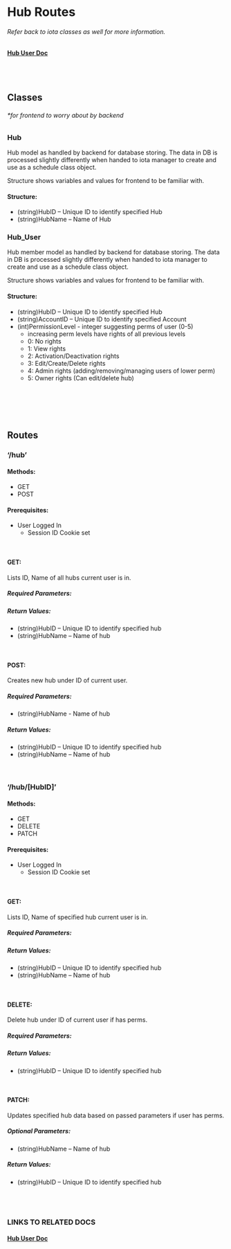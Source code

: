 # Hub Routes
###### Refer back to iota classes as well for more information.

#### [Hub User Doc](./user/README.md)
<br><br>
## Classes
###### *for frontend to worry about by backend

### Hub

Hub model as handled by backend for database storing. The data in DB is processed slightly differently when handed to iota manager to create and use as a schedule class object. 

Structure shows variables and values for frontend to be familiar with.

#### Structure:
-	(string)HubID – Unique ID to identify specified Hub
-	(string)HubName – Name of Hub

### Hub_User

Hub member model as handled by backend for database storing. The data in DB is processed slightly differently when handed to iota manager to create and use as a schedule class object. 

Structure shows variables and values for frontend to be familiar with.

#### Structure:
-	(string)HubID – Unique ID to identify specified Hub
-	(string)AccountID – Unique ID to identify specified Account
-   (int)PermissionLevel - integer suggesting perms of user (0-5)
    -   increasing perm levels have rights of all previous levels
    -   0: No rights
    -   1: View rights
    -   2: Activation/Deactivation rights
    -   3: Edit/Create/Delete rights
    -   4: Admin rights (adding/removing/managing users of lower perm)
    -   5: Owner rights (Can edit/delete hub)

 <br><br><br><br>
## Routes

### ‘/hub’

#### Methods: 
-	GET
-	POST

#### Prerequisites: 
-	User Logged In
    -	Session ID Cookie set
<br>

#### GET: 

Lists ID, Name of all hubs current user is in.

##### Required Parameters:

##### Return Values:
-	(string)HubID – Unique ID to identify specified hub
-	(string)HubName – Name of hub
<br>

#### POST:

Creates new hub under ID of current user.

##### Required Parameters:
-   (string)HubName - Name of hub

##### Return Values:
-	(string)HubID – Unique ID to identify specified hub
-	(string)HubName – Name of hub
<br><br><br>

### ‘/hub/[HubID]’

#### Methods: 
-	GET
-	DELETE
-   PATCH

#### Prerequisites: 
-	User Logged In
    -	Session ID Cookie set
<br>

#### GET: 

Lists ID, Name of specified hub current user is in.

##### Required Parameters:

##### Return Values:
-	(string)HubID – Unique ID to identify specified hub
-	(string)HubName – Name of hub
<br>

#### DELETE:

Delete hub under ID of current user if has perms.

##### Required Parameters:

##### Return Values:
-	(string)HubID – Unique ID to identify specified hub
<br>

#### PATCH: 

Updates specified hub data based on passed parameters if user has perms.

##### Optional Parameters:
-	(string)HubName – Name of hub

##### Return Values:
-	(string)HubID – Unique ID to identify specified hub  <br><br><br><br>


### LINKS TO RELATED DOCS <br>
#### [Hub User Doc](./user/README.md)
